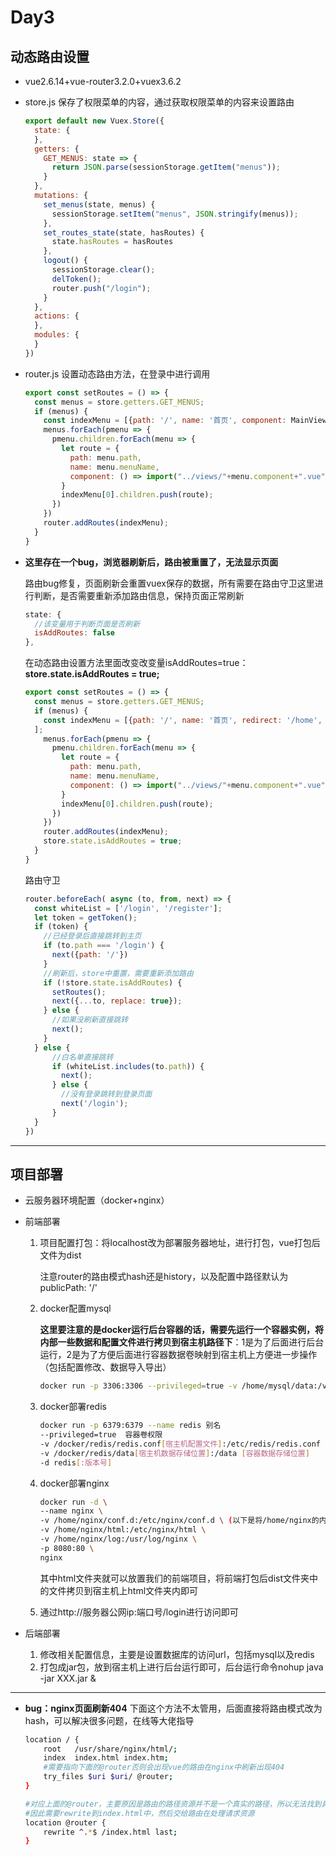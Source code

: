 # Day3

## 动态路由设置

- vue2.6.14+vue-router3.2.0+vuex3.6.2

- store.js 保存了权限菜单的内容，通过获取权限菜单的内容来设置路由

  ```javascript
  export default new Vuex.Store({
    state: {
    },
    getters: {
      GET_MENUS: state => {
        return JSON.parse(sessionStorage.getItem("menus"));
      }
    },
    mutations: {
      set_menus(state, menus) {
        sessionStorage.setItem("menus", JSON.stringify(menus));
      },
      set_routes_state(state, hasRoutes) {
        state.hasRoutes = hasRoutes
      },
      logout() {
        sessionStorage.clear();
        delToken();
        router.push("/login");
      }
    },
    actions: {
    },
    modules: {
    }
  })
  ```

- router.js 设置动态路由方法，在登录中进行调用

  ```javascript
  export const setRoutes = () => {
    const menus = store.getters.GET_MENUS;
    if (menus) {
      const indexMenu = [{path: '/', name: '首页', component: MainView, children: []}];
      menus.forEach(pmenu => {
        pmenu.children.forEach(menu => {
          let route = {
            path: menu.path,
            name: menu.menuName,
            component: () => import("../views/"+menu.component+".vue")
          }
          indexMenu[0].children.push(route);
        })
      })
      router.addRoutes(indexMenu);
    }
  }
  ```

- **这里存在一个bug，浏览器刷新后，路由被重置了，无法显示页面**

  路由bug修复，页面刷新会重置vuex保存的数据，所有需要在路由守卫这里进行判断，是否需要重新添加路由信息，保持页面正常刷新

  ```js
  state: {
    //该变量用于判断页面是否刷新
    isAddRoutes: false
  },
  ```
  
  在动态路由设置方法里面改变改变量isAddRoutes=true：**store.state.isAddRoutes = true;**
  
  ```js
  export const setRoutes = () => {
    const menus = store.getters.GET_MENUS;
    if (menus) {
      const indexMenu = [{path: '/', name: '首页', redirect: '/home', component: MainView, children: []}
    ];
      menus.forEach(pmenu => {
        pmenu.children.forEach(menu => {
          let route = {
            path: menu.path,
            name: menu.menuName,
            component: () => import("../views/"+menu.component+".vue")
          }
          indexMenu[0].children.push(route);
        })
      })
      router.addRoutes(indexMenu);
      store.state.isAddRoutes = true;
    }
  }
  ```
  
  路由守卫
  
  ```js
  router.beforeEach( async (to, from, next) => {
    const whiteList = ['/login', '/register'];
    let token = getToken();
    if (token) {
      //已经登录后直接跳转到主页
      if (to.path === '/login') {
        next({path: '/'})
      }
      //刷新后，store中重置，需要重新添加路由
      if (!store.state.isAddRoutes) {
        setRoutes();
        next({...to, replace: true});
      } else {
        //如果没刷新直接跳转
        next();
      }
    } else {
      	//白名单直接跳转
        if (whiteList.includes(to.path)) {
          next();
        } else {
          //没有登录跳转到登录页面
          next('/login');
        }
    }
  })
  ```


---

## 项目部署

- 云服务器环境配置（docker+nginx）

- 前端部署
  1. 项目配置打包：将localhost改为部署服务器地址，进行打包，vue打包后文件为dist

     注意router的路由模式hash还是history，以及配置中路径默认为publicPath: '/'

  2. docker配置mysql

     **这里要注意的是docker运行后台容器的话，需要先运行一个容器实例，将内部一些数据和配置文件进行拷贝到宿主机路径下**：1是为了后面进行后台运行，2是为了方便后面进行容器数据卷映射到宿主机上方便进一步操作（包括配置修改、数据导入导出）

     ```bash
     docker run -p 3306:3306 --privileged=true -v /home/mysql/data:/var/lib/mysql  --name mysql -e MYSQL_ROOT_PASSWORD=xxxxxx -d mysql
     ```

  3. docker部署redis

     ```bash
     docker run -p 6379:6379 --name redis 别名
     --privileged=true  容器卷权限
     -v /docker/redis/redis.conf[宿主机配置文件]:/etc/redis/redis.conf [容器配置文件]
     -v /docker/redis/data[宿主机数据存储位置]:/data [容器数据存储位置]
     -d redis[:版本号]
     ```

  4. docker部署nginx

     ```bash
     docker run -d \ 
     --name nginx \
     -v /home/nginx/conf.d:/etc/nginx/conf.d \ (以下是将/home/nginx的内容挂载到对应的目录下，注意位置千万不能搞错)
     -v /home/nginx/html:/etc/nginx/html \
     -v /home/nginx/log:/usr/log/nginx \
     -p 8080:80 \
     nginx
     ```

     其中html文件夹就可以放置我们的前端项目，将前端打包后dist文件夹中的文件拷贝到宿主机上html文件夹内即可

  5. 通过http://服务器公网ip:端口号/login进行访问即可

- 后端部署

  1. 修改相关配置信息，主要是设置数据库的访问url，包括mysql以及redis
  2. 打包成jar包，放到宿主机上进行后台运行即可，后台运行命令nohup java -jar XXX.jar &

---

- **bug：nginx页面刷新404** 下面这个方法不太管用，后面直接将路由模式改为hash，可以解决很多问题，在线等大佬指导

    ```bash
    location / {
        root   /usr/share/nginx/html/;
        index  index.html index.htm;
        #需要指向下面的@router否则会出现vue的路由在nginx中刷新出现404
        try_files $uri $uri/ @router;
    }
    
    #对应上面的@router，主要原因是路由的路径资源并不是一个真实的路径，所以无法找到具体的文件
    #因此需要rewrite到index.html中，然后交给路由在处理请求资源
    location @router {
        rewrite ^.*$ /index.html last;
    }
    ```
    
    